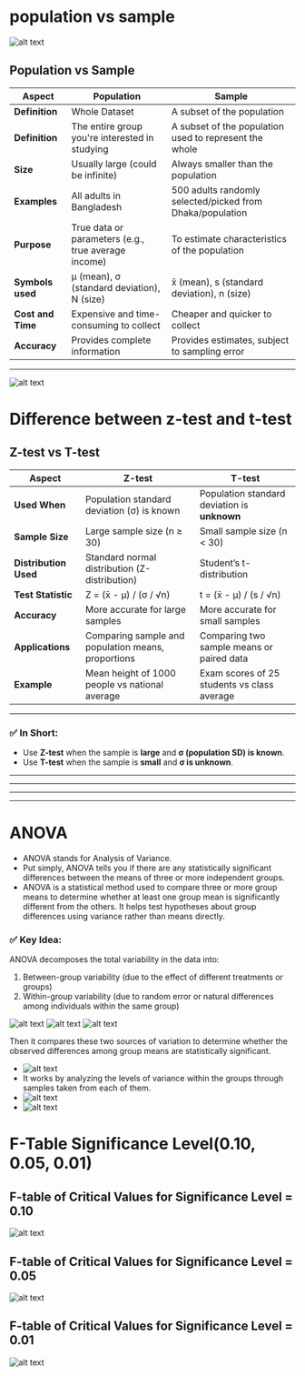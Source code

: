 # population vs  sample

![alt text](assets/population_vs_sample.png)


## Population vs Sample

| **Aspect**        | **Population**                                       | **Sample**                                              |
|-------------------|------------------------------------------------------|----------------------------------------------------------|
| **Definition**     | Whole Dataset       | A subset of the population    |
| **Definition**     | The entire group you're interested in studying       | A subset of the population used to represent the whole   |
| **Size**          | Usually large (could be infinite)                    | Always smaller than the population                       |
| **Examples**       | All adults in Bangladesh                             | 500 adults randomly selected/picked from Dhaka/population                  |
| **Purpose**        | True data or parameters (e.g., true average income) | To estimate characteristics of the population            |
| **Symbols used**   | μ (mean), σ (standard deviation), N (size)           | x̄ (mean), s (standard deviation), n (size)              |
| **Cost and Time** | Expensive and time-consuming to collect              | Cheaper and quicker to collect                           |
| **Accuracy**      | Provides complete information                         | Provides estimates, subject to sampling error            |

---


![alt text](assets/population_vs_sample-2.png)



# Difference between z-test and t-test


## Z-test vs T-test

| **Aspect**               | **Z-test**                                           | **T-test**                                           |
|--------------------------|------------------------------------------------------|------------------------------------------------------|
| **Used When**            | Population standard deviation (σ) is known          | Population standard deviation is **unknown**         |
| **Sample Size**          | Large sample size (n ≥ 30)                          | Small sample size (n < 30)                          |
| **Distribution Used**    | Standard normal distribution (Z-distribution)       | Student’s t-distribution                            |
| **Test Statistic**       | Z = (x̄ - μ) / (σ / √n)                              | t = (x̄ - μ) / (s / √n)                              |
| **Accuracy**             | More accurate for large samples                     | More accurate for small samples                     |
| **Applications**         | Comparing sample and population means, proportions | Comparing two sample means or paired data           |
| **Example**              | Mean height of 1000 people vs national average      | Exam scores of 25 students vs class average         |

---

### ✅ In Short:
- Use **Z-test** when the sample is **large** and **σ (population SD) is known**.
- Use **T-test** when the sample is **small** and **σ is unknown**.









---------------
---------------
---------------
---------------


# ANOVA
- ANOVA stands for Analysis of Variance. 
- Put simply, ANOVA tells you if there are any statistically significant differences between the means of three or more independent groups.
- ANOVA is a statistical method used to compare three or more group means to determine whether at least one group mean is significantly different from the others. It helps test hypotheses about group differences using variance rather than means directly.
### ✅ Key Idea:

ANOVA decomposes the total variability in the data into:

1. Between-group variability (due to the effect of different treatments or groups)
2. Within-group variability (due to random error or natural differences among individuals within the same group)

![alt text](assets/ht_annova.png)
![alt text](assets/ht_annova_2.png)
![alt text](assets/ht_annova_3.png)

Then it compares these two sources of variation to determine whether the observed differences among group means are statistically significant.
- ![alt text](assets/annova.png)
- It works by analyzing the levels of variance within the groups through samples taken from each of them.
- ![alt text](assets/annova_2.png)
- ![alt text](assets/annova_3.png)



# F-Table Significance Level(0.10, 0.05, 0.01)
## F-table of Critical Values for Significance Level = 0.10
![alt text](assets/Significance_Level_0.10.png)
## F-table of Critical Values for Significance Level = 0.05
![alt text](assets/Significance_Level_0.05.png)
## F-table of Critical Values for Significance Level = 0.01
![alt text](assets/Significance_Level_0.01.png)

